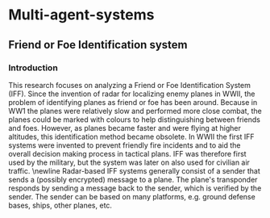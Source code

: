 # Multi-agent-systems
## Friend or Foe Identification system
### Introduction
This research focuses on analyzing a Friend or Foe Identification System (IFF). Since the invention of radar for localizing enemy planes in WWII, the problem of identifying planes as friend or foe has been around. Because in WW1 the planes were relatively slow and performed more close combat, the planes could be marked with colours to help distinguishing between friends and foes. However, as planes became faster and were flying at higher altitudes, this identification method became obsolete. In WWII the first IFF systems were invented to prevent friendly fire incidents and to aid the overall decision making process in tactical plans. IFF was therefore first used by the military, but the system was later on also used for civilian air traffic.
\newline
Radar-based IFF systems generally consist of a sender that sends a (possibly encrypted) message to a plane. The plane's transponder responds by sending a message back to the sender, which is verified by the sender. The sender can be based on many platforms, e.g. ground defense bases, ships, other planes, etc. 

